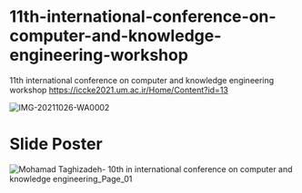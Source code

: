 # 11th-international-conference-on-computer-and-knowledge-engineering-workshop
11th international conference on computer and knowledge engineering workshop
https://iccke2021.um.ac.ir/Home/Content?id=13


![IMG-20211026-WA0002](https://user-images.githubusercontent.com/81808969/139118466-01b79e8f-6ec7-40aa-af08-fb28c13a8511.jpg)

# Slide Poster

![Mohamad Taghizadeh- 10th in international conference on computer and knowledge engineering_Page_01](https://user-images.githubusercontent.com/81808969/139119516-c0bcc4d6-3ba9-4d8a-b1fb-6105bf6da146.jpg)
